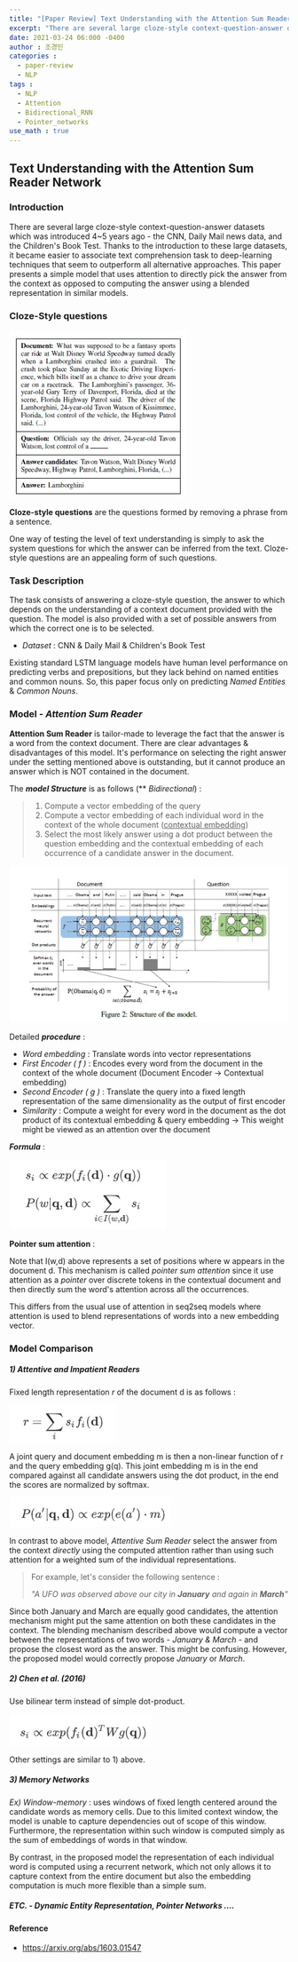 ```yaml
---
title: "[Paper Review] Text Understanding with the Attention Sum Reader Network"
excerpt: "There are several large cloze-style context-question-answer datasets which was introduced 4~5 years ago - the CNN, Daily Mail news data, and the Children's Book Test. Thanks to the introduction to these large datasets, it became easier to associate text comprehension task to deep-learning techniques that seem to outperform all alternative approaches."
date: 2021-03-24 06:000 -0400
author : 조경민
categories :
  - paper-review
  - NLP
tags :
  - NLP
  - Attention
  - Bidirectional_RNN
  - Pointer_networks
use_math : true
---
```


## Text Understanding with the Attention Sum Reader Network



### Introduction

There are several large cloze-style context-question-answer datasets which was introduced 4~5 years ago - the CNN, Daily Mail news data, and the Children's Book Test. Thanks to the introduction to these large datasets, it became easier to associate text comprehension task to deep-learning techniques that seem to outperform all alternative approaches. This paper presents a simple model that uses attention to directly pick the answer from the context as opposed to computing the answer using a blended representation in similar models.



### Cloze-Style questions

![2021-03-23-cloze_style](/assets/2021-03-23-cloze_style.jpg)  

**Cloze-style questions** are the questions formed by removing a phrase from a sentence.

One way of testing the level of text understanding is simply to ask the system questions for which the answer can be inferred from the text. Cloze-style questions are an appealing form of such questions.



### Task Description

The task consists of answering a cloze-style question, the answer to which depends on the understanding of a context document provided with the question. The model is also provided with a set of possible answers from which the correct one is to be selected.

- _Dataset_ : CNN & Daily Mail & Children's Book Test

Existing standard LSTM language models have human level performance on predicting verbs and prepositions, but they lack behind on named entities and common nouns. So, this paper focus only on predicting _Named Entities_ & _Common Nouns_.



### Model - _Attention Sum Reader_

**Attention Sum Reader** is tailor-made to leverage the fact that the answer is a word from the context document. There are clear advantages & disadvantages of this model. It's performance on selecting the right answer under the setting mentioned above is outstanding, but it cannot produce an answer which is NOT contained in the document.

The _**model Structure**_ is as follows (** _Bidirectional_) :

> 1. Compute a vector embedding of the query
> 2. Compute a vector embedding of each individual word in the context of the whole document (<u>contextual embedding</u>)
> 3. Select the most likely answer using a dot product between the question embedding and the contextual embedding of each occurrence of a candidate answer in the document.

![2021-03-23-structure](/assets/2021-03-23-structure.jpg)  

Detailed **_procedure_** :

- _Word embedding_ : Translate words into vector representations
- _First Encoder ( f )_ : Encodes every word from the document in the context of the whole document (Document Encoder -> Contextual embedding)
- _Second Encoder ( g )_ : Translate the query into a fixed length representation of the same dimensionality as the output of first encoder
- _Similarity_ : Compute a weight for every word in the document as the dot product of its contextual embedding & query embedding -> This weight might be viewed as an attention over the document





_**Formula**_ :

![2021-03-23-eq1](/assets/2021-03-23-eq1.jpg)  

**Pointer sum attention** :

Note that I(w,d) above represents a set of positions where w appears in the document d. This mechanism is called _pointer sum attention_ since it use attention as a _pointer_ over discrete tokens in the contextual document and then directly sum the word's attention across all the occurrences.

This differs from the usual use of attention in seq2seq models where attention is used to blend representations of words into a new embedding vector.



### Model Comparison

##### 1) Attentive and Impatient Readers

Fixed length representation _r_ of the document d is as follows :

![2021-03-23-eq2](/assets/2021-03-23-eq2.jpg)  

A joint query and document embedding m is then a non-linear function of r and the query embedding g(q). This joint embedding m is in the end compared against all candidate answers using the dot product, in the end the scores are normalized by softmax.

![2021-03-23-eq3](/assets/2021-03-23-eq3.jpg)  

In contrast to above model, _Attentive Sum Reader_ select the answer from the context _directly_ using the computed attention rather than using such attention for a weighted sum of the individual representations.

> For example, let's consider the following sentence :
>
> _"A UFO was observed above our city in **January** and again in **March**"_

Since both January and March are equally good candidates, the attention mechanism might put the same attention on both these candidates in the context. The blending mechanism described above would compute a vector between the representations of two words - _January & March_ - and propose the closest word as the answer. This might be confusing. However, the proposed model would correctly propose _January_ or _March_.



##### 2) Chen et al. (2016)

Use bilinear term instead of simple dot-product.

![2021-03-23-eq4](/assets/2021-03-23-eq4.jpg)  

Other settings are similar to 1) above.



##### 3) Memory Networks

_Ex) Window-memory_ : uses windows of fixed length centered around the candidate words as memory cells. Due to this limited context window, the model is unable to capture dependencies out of scope of this window. Furthermore, the representation within such window is computed simply as the sum of embeddings of words in that window.

By contrast, in the proposed model the representation of each individual word is computed using a recurrent network, which not only allows it to capture context from the entire document but also the embedding computation is much more flexible than a simple sum.



##### ETC. - Dynamic Entity Representation, Pointer Networks ....





#### Reference

- https://arxiv.org/abs/1603.01547
